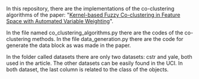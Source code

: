 In this repository, there are the  implementations of the  co-clustering algorithms of the paper: "[Kernel-based Fuzzy Co-clustering in Feature Space with Automated Variable Weighting](https://ieeexplore.ieee.org/abstract/document/9882838)".  

In the file named co_clustering_algorithms.py there are the codes of the co-clustering methods. In the file 
data_generation.py there are the code for generate the data block as was made in the paper.

In the folder called datasets there are only two datasets: cstr and yale, both used in the article. The other datasets can be easily found in the UCI. In both dataset, the last column is related to the class of the objects.
